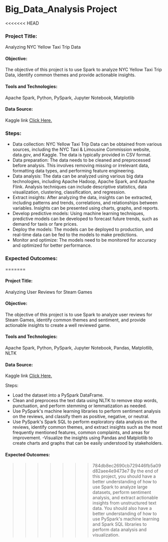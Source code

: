 # Big_Data_Analysis Project

<<<<<<< HEAD
### Project Title: 
Analyzing NYC Yellow Taxi Trip Data

#### Objective:
The objective of this project is to use Spark to analyze NYC Yellow Taxi Trip Data, identify common themes and provide actionable insights.

#### Tools and Technologies: 
Apache Spark, Python, PySpark, Jupyter Notebook, Matplotlib

#### Data Source: 
Kaggle link [Click Here.](https://www.kaggle.com/datasets/elemento/nyc-yellow-taxi-trip-data?select=yellow_tripdata_2016-03.csv)

### Steps:

- Data collection: NYC Yellow Taxi Trip Data can be obtained from various sources, including the NYC Taxi & Limousine Commission website, data.gov, and Kaggle. The data is typically provided in CSV format.
- Data preparation: The data needs to be cleaned and preprocessed before analysis. This involves removing missing or irrelevant data, formatting data types, and performing feature engineering.
- Data analysis: The data can be analyzed using various big data technologies, including Apache Hadoop, Apache Spark, and Apache Flink. Analysis techniques can include descriptive statistics, data visualization, clustering, classification, and regression.
- Extract insights: After analyzing the data, insights can be extracted, including patterns and trends, correlations, and relationships between variables. Insights can be presented using charts, graphs, and reports.
- Develop predictive models: Using machine learning techniques, predictive models can be developed to forecast future trends, such as demand for taxis or fare prices.
- Deploy the models: The models can be deployed to production, and real-time data can be fed to the models to make predictions.
- Monitor and optimize: The models need to be monitored for accuracy and optimized for better performance.

### Expected Outcomes: 
=======
#### Project Title: 
Analyzing User Reviews for Steam Games

#### Objective:
The objective of this project is to use Spark to analyze user reviews for Steam Games, identify common themes and sentiment, and provide actionable insights to create a well reviewed game.

#### Tools and Technologies: 
Apache Spark, Python, PySpark, Jupyter Notebook, Pandas, Matplotlib, NLTK

#### Data Source: 
Kaggle link [Click Here.](https://www.kaggle.com/datasets/najzeko/steam-reviews-2021)


Steps:

- Load the dataset into a PySpark DataFrame.
- Clean and preprocess the text data using NLTK to remove stop words, punctuation, and perform stemming or lemmatization as needed.
- Use PySpark's machine learning libraries to perform sentiment analysis on the reviews, and classify them as positive, negative, or neutral.
- Use PySpark's Spark SQL to perform exploratory data analysis on the reviews, identify common themes, and extract insights such as the most frequently mentioned features, common complaints, and areas for improvement.
-Visualize the insights using Pandas and Matplotlib to create charts and graphs that can be easily understood by stakeholders.

#### Expected Outcomes: 
>>>>>>> 784db8ec2690cb729446fb5a09d82aee4e9473e7
By the end of this project, you should have a better understanding of how to use Spark to analyze large datasets, perform sentiment analysis, and extract actionable insights from unstructured text data. You should also have a better understanding of how to use PySpark's machine learning and Spark SQL libraries to perform data analysis and visualization.
